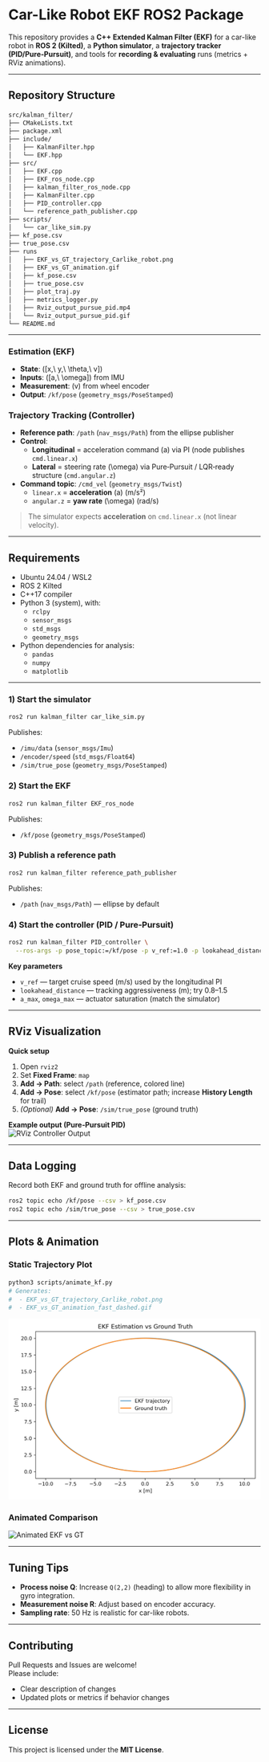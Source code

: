 # Car-Like Robot EKF ROS2 Package

This repository provides a **C++ Extended Kalman Filter (EKF)** for a car-like robot in **ROS 2 (Kilted)**, a **Python simulator**, a **trajectory tracker (PID/Pure‑Pursuit)**, and tools for **recording & evaluating** runs (metrics + RViz animations).

---

## Repository Structure

```
src/kalman_filter/
├── CMakeLists.txt
├── package.xml
├── include/
│   ├── KalmanFilter.hpp
│   └── EKF.hpp
├── src/
│   ├── EKF.cpp
│   ├── EKF_ros_node.cpp
│   ├── kalman_filter_ros_node.cpp
│   ├── KalmanFilter.cpp
│   ├── PID_controller.cpp
│   └── reference_path_publisher.cpp
├── scripts/
│   └── car_like_sim.py
├── kf_pose.csv
├── true_pose.csv
├── runs
│   ├── EKF_vs_GT_trajectory_Carlike_robot.png
│   ├── EKF_vs_GT_animation.gif
│   ├── kf_pose.csv
│   ├── true_pose.csv
│   ├── plot_traj.py
│   ├── metrics_logger.py
│   ├── Rviz_output_pursue_pid.mp4
│   └── Rviz_output_pursue_pid.gif
└── README.md
```

---

### Estimation (EKF)
- **State**: \([x,\ y,\ \theta,\ v]\)  
- **Inputs**: \([a,\ \omega]\) from IMU  
- **Measurement**: \(v\) from wheel encoder  
- **Output**: `/kf/pose` (`geometry_msgs/PoseStamped`)

### Trajectory Tracking (Controller)
- **Reference path**: `/path` (`nav_msgs/Path`) from the ellipse publisher  
- **Control**:  
  - **Longitudinal** = acceleration command \(a\) via PI (node publishes `cmd.linear.x`)  
  - **Lateral** = steering rate \(\omega\) via Pure‑Pursuit / LQR‑ready structure (`cmd.angular.z`)  
- **Command topic**: `/cmd_vel` (`geometry_msgs/Twist`)  
  - `linear.x` = **acceleration** \(a\) (m/s²)  
  - `angular.z` = **yaw rate** \(\omega\) (rad/s)

> The simulator expects **acceleration** on `cmd.linear.x` (not linear velocity).

---
## Requirements

- Ubuntu 24.04 / WSL2  
- ROS 2 Kilted  
- C++17 compiler  
- Python 3 (system), with:
  - `rclpy`
  - `sensor_msgs`
  - `std_msgs`
  - `geometry_msgs`
- Python dependencies for analysis:
  - `pandas`
  - `numpy`
  - `matplotlib`

---

### 1) Start the simulator
```bash
ros2 run kalman_filter car_like_sim.py
```
Publishes:
- `/imu/data` (`sensor_msgs/Imu`)
- `/encoder/speed` (`std_msgs/Float64`)
- `/sim/true_pose` (`geometry_msgs/PoseStamped`)

### 2) Start the EKF
```bash
ros2 run kalman_filter EKF_ros_node
```
Publishes:
- `/kf/pose` (`geometry_msgs/PoseStamped`)

### 3) Publish a reference path
```bash
ros2 run kalman_filter reference_path_publisher
```
Publishes:
- `/path` (`nav_msgs/Path`) — ellipse by default

### 4) Start the controller (PID / Pure‑Pursuit)
```bash
ros2 run kalman_filter PID_controller \
  --ros-args -p pose_topic:=/kf/pose -p v_ref:=1.0 -p lookahead_distance:=1.0
```
**Key parameters**
- `v_ref` — target cruise speed (m/s) used by the longitudinal PI  
- `lookahead_distance` — tracking aggressiveness (m); try 0.8–1.5  
- `a_max`, `omega_max` — actuator saturation (match the simulator)

---

## RViz Visualization

**Quick setup**
1. Open `rviz2`
2. Set **Fixed Frame**: `map`
3. **Add → Path**: select `/path` (reference, colored line)
4. **Add → Pose**: select `/kf/pose` (estimator path; increase **History Length** for trail)
5. *(Optional)* **Add → Pose**: `/sim/true_pose` (ground truth)

**Example output (Pure‑Pursuit PID)**  
![RViz Controller Output](src/kalman_filter/runs/Rviz_output_pursuit_pid.gif)

---
## Data Logging

Record both EKF and ground truth for offline analysis:

```bash
ros2 topic echo /kf/pose --csv > kf_pose.csv
ros2 topic echo /sim/true_pose --csv > true_pose.csv
```

---

## Plots & Animation

### Static Trajectory Plot

```bash
python3 scripts/animate_kf.py
# Generates:
#  - EKF_vs_GT_trajectory_Carlike_robot.png
#  - EKF_vs_GT_animation_fast_dashed.gif
```

![Static Trajectory](src/kalman_filter/runs/EKF_vs_GT_trajectory_Carlike_robot.png)

### Animated Comparison

![Animated EKF vs GT](src/kalman_filter/runs/EKF_vs_GT_animation.gif)

---

## Tuning Tips

- **Process noise Q**: Increase `Q(2,2)` (heading) to allow more flexibility in gyro integration.  
- **Measurement noise R**: Adjust based on encoder accuracy.  
- **Sampling rate**: 50 Hz is realistic for car-like robots.

---

## Contributing

Pull Requests and Issues are welcome!  
Please include:
- Clear description of changes
- Updated plots or metrics if behavior changes

---

## License

This project is licensed under the **MIT License**.  
